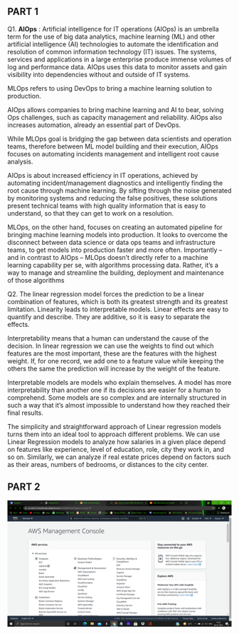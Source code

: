 ## **PART 1**

Q1. **AIOps** :
Artificial intelligence for IT operations (AIOps) is an umbrella term for the use of big data analytics, machine learning (ML) and other artificial intelligence (AI) technologies to automate the identification and resolution of common information technology (IT) issues. The systems, services and applications in a large enterprise produce immense volumes of log and performance data. AIOps uses this data to monitor assets and gain visibility into dependencies without and outside of IT systems.

MLOps refers to using DevOps to bring a machine learning solution to production. 

AIOps allows companies to bring machine learning and AI to bear, solving Ops challenges, such as capacity management and reliability. AIOps also increases automation, already an essential part of DevOps.

While MLOps goal is bridging the gap between data scientists and operation teams, therefore between ML model building and their execution, AIOps focuses on automating incidents management and intelligent root cause analysis.

AIOps is about increased efficiency in IT operations, achieved by automating incident/management  diagnostics and intelligently finding the root cause through machine learning. By sifting through the noise generated by monitoring systems and reducing the false positives, these solutions present technical teams with high quality information that is easy to understand, so that they can get to work on a resolution.

MLOps, on the other hand, focuses on creating an automated pipeline for bringing machine learning models into production. It looks to overcome the disconnect between data science or data ops teams and infrastructure teams, to get models into production faster and more often. Importantly – and in contrast to AIOps – MLOps doesn’t directly refer to a machine learning capability per se, with algorithms processing data. Rather, it’s a way to manage and streamline the building, deployment and maintenance of those algorithms

Q2. The linear regression model forces the prediction to be a linear combination of features, which is both its greatest strength and its greatest limitation. Linearity leads to interpretable models. Linear effects are easy to quantify and describe. They are additive, so it is easy to separate the effects.

Interpretability means that a human can understand the cause of the decision. In linear regression we can use the weights to find out which features are the most important, these are the features with the highest weight. If, for one record, we add one to a feature value while keeping the others the same the prediction will increase by the weight of the feature.

Interpretable models are models who explain themselves. A model has more interpretability than another one if its decisions are easier for a human to comprehend. Some models are so complex and are internally structured in such a way that it’s almost impossible to understand how they reached their final results.

The simplicity and straightforward approach of Linear regression models turns them into an ideal tool to approach different problems. We can use Linear Regression models to analyze how salaries in a given place depend on features like experience, level of education, role, city they work in, and so on. Similarly, we can analyze if real estate prices depend on factors such as their areas, numbers of bedrooms, or distances to the city center.


## **PART 2**
<img src="images/AWS%20console.png">
